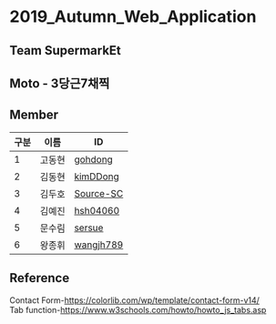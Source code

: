 # 2019_Autumn_Web_Application
## Team SupermarkEt
## Moto - 3당근7채찍
## Member


 구분| 이름 |ID|
----|-----|---|
1   |고동현|[gohdong](https://github.com/gohdong)
2   |김동현|[kimDDong](https://github.com/kimDDong)
3   |김두호|[Source-SC](https://github.com/Source-SC)
4   |김예진|[hsh04060](https://github.com/hsh04060)
5   |문수림|[sersue](https://github.com/sersue)
6   |왕종휘|[wangjh789](https://github.com/wangjh789)


## Reference
Contact Form-https://colorlib.com/wp/template/contact-form-v14/  
Tab function-https://www.w3schools.com/howto/howto_js_tabs.asp

